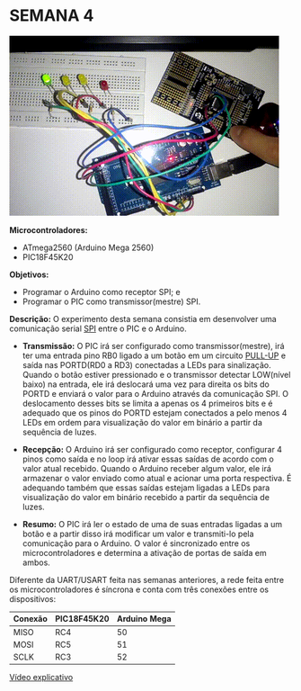 # SEMANA 4

[![Experimento da Semana 4](./../../image/Semana4/semana4_GIF.gif)](./../../image/Semana4/semana4.jpg)

**Microcontroladores:**
- ATmega2560 (Arduino Mega 2560)
- PIC18F45K20

**Objetivos:**
- Programar o Arduino como receptor SPI; e
- Programar o PIC como transmissor(mestre) SPI.

**Descrição:**
O experimento desta semana consistia em desenvolver uma comunicação serial [SPI](https://pt.wikipedia.org/wiki/Serial_Peripheral_Interface) entre o PIC e o Arduino.

- **Transmissão:** 
O PIC irá ser configurado como transmissor(mestre), irá ter uma entrada pino RB0 ligado a um botão em um circuito [PULL-UP](https://www.filipeflop.com/blog/entendendo-o-pull-up-e-pull-down-no-arduino/) e saída nas PORTD(RD0 a RD3) conectadas a LEDs para sinalização. Quando o botão estiver pressionado e o transmissor detectar LOW(nível baixo) na entrada, ele irá deslocará uma vez para direita os bits do PORTD e enviará o valor para o Arduino através da comunicação SPI. O deslocamento desses bits se limita a apenas os 4 primeiros bits e é adequado que os pinos do PORTD estejam conectados a pelo menos 4 LEDs em ordem para visualização do valor em binário a partir da sequência de luzes.

- **Recepção:** 
O Arduino irá ser configurado como receptor, configurar 4 pinos como saída e no loop irá ativar essas saídas de acordo com o valor atual recebido. Quando o Arduino receber algum valor, ele irá armazenar o valor enviado como atual e acionar uma porta respectiva. É adequando também que essas saídas estejam ligadas a LEDs para visualização do valor em binário recebido a partir da sequência de luzes.

- **Resumo:** 
O PIC irá ler o estado de uma de suas entradas ligadas a um botão e a partir disso irá modificar um valor e transmiti-lo pela comunicação para o Arduino. O valor é sincronizado entre os microcontroladores e determina a ativação de portas de saída em ambos.

Diferente da UART/USART feita nas semanas anteriores, a rede feita entre os microcontroladores é síncrona e conta com três conexões entre os dispositivos:

Conexão | PIC18F45K20 | Arduino Mega
--------|-------------|--------
MISO | RC4 | 50
MOSI | RC5 | 51
SCLK | RC3 | 52

[Vídeo explicativo](https://drive.google.com/file/d/1PZxywAUJUr2PMF8q2pGVyp7tlt2PoI92/view?usp=sharing)